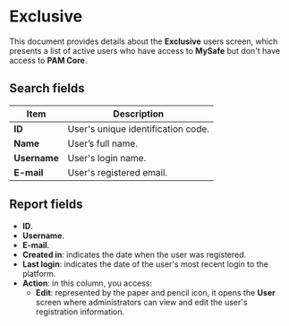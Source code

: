 # Exclusive

This document provides details about the **Exclusive** users screen, which presents a list of active users who have access to **MySafe** but don't have access to **PAM Core**.

## Search fields

**Item**|**Description**
|---|---|
**ID**|User's unique identification code.
**Name**|User’s full name.
**Username**|User's login name.
**E-mail**|User's registered email.


## Report fields

* **ID**.
* **Username**.
* **E-mail**.
* **Created in**: indicates the date when the user was registered.
* **Last login**: indicates the date of the user's most recent login to the platform.
* **Action**: in this column, you access:
    * **Edit**: represented by the paper and pencil icon, it opens the **User** screen where administrators can view and edit the user's registration information. 